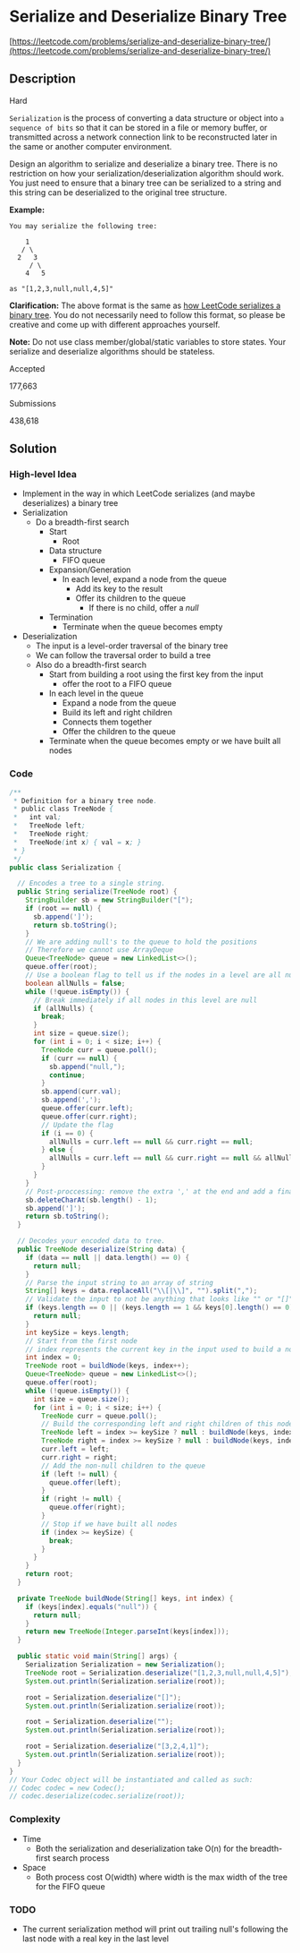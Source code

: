 # Serialize and Deserialize Binary Tree

[https://leetcode.com/problems/serialize-and-deserialize-binary-tree/](https://leetcode.com/problems/serialize-and-deserialize-binary-tree/)

## Description

Hard

`Serialization` is the process of converting a data structure or object into `a sequence of bits` so that it can be stored in a file or memory buffer, or transmitted across a network connection link to be reconstructed later in the same or another computer environment.

Design an algorithm to serialize and deserialize a binary tree. There is no restriction on how your serialization/deserialization algorithm should work. You just need to ensure that a binary tree can be serialized to a string and this string can be deserialized to the original tree structure.

**Example:**

```
You may serialize the following tree:

    1
   / \
  2   3
     / \
    4   5

as "[1,2,3,null,null,4,5]"
```

**Clarification:** The above format is the same as [how LeetCode serializes a binary tree](https://leetcode.com/faq/#binary-tree). You do not necessarily need to follow this format, so please be creative and come up with different approaches yourself.

**Note:** Do not use class member/global/static variables to store states. Your serialize and deserialize algorithms should be stateless.

Accepted

177,663

Submissions

438,618

## Solution

### High-level Idea

- Implement in the way in which LeetCode serializes (and maybe deserializes) a binary tree
- Serialization
  - Do a breadth-first search
    - Start
      - Root
    - Data structure
      - FIFO queue
    - Expansion/Generation
      - In each level, expand a node from the queue
        - Add its key to the result
        - Offer its children to the queue
          - If there is no child, offer a _null_
    - Termination
      - Terminate when the queue becomes empty
- Deserialization
  - The input is a level-order traversal of the binary tree
  - We can follow the traversal order to build a tree
  - Also do a breadth-first search
    - Start from building a root using the first key from the input
      - offer the root to a FIFO queue
    - In each level in the queue
      - Expand a node from the queue
      - Build its left and right children
      - Connects them together
      - Offer the children to the queue
    - Terminate when the queue becomes empty or we have built all nodes

### Code

```java
/**
 * Definition for a binary tree node.
 * public class TreeNode {
 *   int val;
 *   TreeNode left;
 *   TreeNode right;
 *   TreeNode(int x) { val = x; }
 * }
 */
public class Serialization {

  // Encodes a tree to a single string.
  public String serialize(TreeNode root) {
    StringBuilder sb = new StringBuilder("[");
    if (root == null) {
      sb.append(']');
      return sb.toString();
    }
    // We are adding null's to the queue to hold the positions
    // Therefore we cannot use ArrayDeque
    Queue<TreeNode> queue = new LinkedList<>();
    queue.offer(root);
    // Use a boolean flag to tell us if the nodes in a level are all nulls
    boolean allNulls = false;
    while (!queue.isEmpty()) {
      // Break immediately if all nodes in this level are null
      if (allNulls) {
        break;
      }
      int size = queue.size();
      for (int i = 0; i < size; i++) {
        TreeNode curr = queue.poll();
        if (curr == null) {
          sb.append("null,");
          continue;
        }
        sb.append(curr.val);
        sb.append(',');
        queue.offer(curr.left);
        queue.offer(curr.right);
        // Update the flag
        if (i == 0) {
          allNulls = curr.left == null && curr.right == null;
        } else {
          allNulls = curr.left == null && curr.right == null && allNulls;
        }
      }
    }
    // Post-proccessing: remove the extra ',' at the end and add a final ']'
    sb.deleteCharAt(sb.length() - 1);
    sb.append(']');
    return sb.toString();
  }

  // Decodes your encoded data to tree.
  public TreeNode deserialize(String data) {
    if (data == null || data.length() == 0) {
      return null;
    }
    // Parse the input string to an array of string
    String[] keys = data.replaceAll("\\[|\\]", "").split(",");
    // Validate the input to not be anything that looks like "" or "[]"
    if (keys.length == 0 || (keys.length == 1 && keys[0].length() == 0)) {
      return null;
    }
    int keySize = keys.length;
    // Start from the first node
    // index represents the current key in the input used to build a node
    int index = 0;
    TreeNode root = buildNode(keys, index++);
    Queue<TreeNode> queue = new LinkedList<>();
    queue.offer(root);
    while (!queue.isEmpty()) {
      int size = queue.size();
      for (int i = 0; i < size; i++) {
        TreeNode curr = queue.poll();
        // Build the corresponding left and right children of this node
        TreeNode left = index >= keySize ? null : buildNode(keys, index++);
        TreeNode right = index >= keySize ? null : buildNode(keys, index++);
        curr.left = left;
        curr.right = right;
        // Add the non-null children to the queue
        if (left != null) {
          queue.offer(left);
        }
        if (right != null) {
          queue.offer(right);
        }
        // Stop if we have built all nodes
        if (index >= keySize) {
          break;
        }
      }
    }
    return root;
  }

  private TreeNode buildNode(String[] keys, int index) {
    if (keys[index].equals("null")) {
      return null;
    }
    return new TreeNode(Integer.parseInt(keys[index]));
  }

  public static void main(String[] args) {
    Serialization Serialization = new Serialization();
    TreeNode root = Serialization.deserialize("[1,2,3,null,null,4,5]");
    System.out.println(Serialization.serialize(root));

    root = Serialization.deserialize("[]");
    System.out.println(Serialization.serialize(root));

    root = Serialization.deserialize("");
    System.out.println(Serialization.serialize(root));

    root = Serialization.deserialize("[3,2,4,1]");
    System.out.println(Serialization.serialize(root));
  }
}
// Your Codec object will be instantiated and called as such:
// Codec codec = new Codec();
// codec.deserialize(codec.serialize(root));
```

### Complexity

- Time
  - Both the serialization and deserialization take O(n) for the breadth-first search process
- Space
  - Both process cost O(width) where width is the max width of the tree for the FIFO queue

### TODO

- The current serialization method will print out trailing null's following the last node with a real key in the last level
